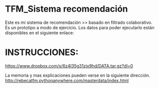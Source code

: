 # TFM_Sistema recomendación

Este es mi sistema de recomendación >> basado en filtrado colaborativo. Es un prototipo a modo de ejercicio.
Los datos para poder ejecutarlo están disponibles en el siguiente enlace:
# INSTRUCCIONES:
https://www.dropbox.com/s/6z4l35g31zjx9hd/DATA.tar.gz?dl=0


La memoria y mas explicaciones pueden verse en la siguiente dirección.
http://rebecatfm.pythonanywhere.com/masterdata/index.html


